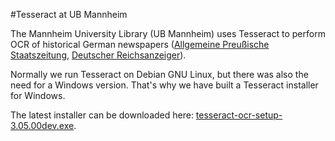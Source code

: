 #Tesseract at UB Mannheim

The Mannheim University Library (UB Mannheim) uses Tesseract to perform OCR
of historical German newspapers ([Allgemeine Preußische Staatszeitung](https://de.wikipedia.org/wiki/Allgemeine_Preu%C3%9Fische_Staatszeitung), [Deutscher Reichsanzeiger](https://de.wikipedia.org/wiki/Deutscher_Reichsanzeiger)).

Normally we run Tesseract on Debian GNU Linux, but there was also the need for
a Windows version. That's why we have built a Tesseract installer for Windows.

The latest installer can be downloaded here:
[tesseract-ocr-setup-3.05.00dev.exe](http://digi.bib.uni-mannheim.de/tesseract/tesseract-ocr-setup-3.05.00dev.exe).
